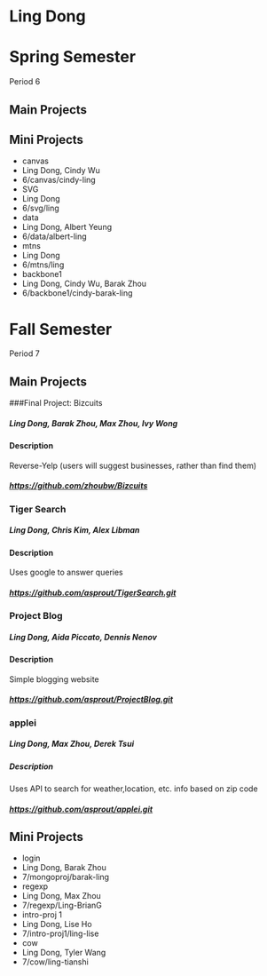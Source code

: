 Ling Dong
==========
# Spring Semester 
Period 6

## Main Projects
## Mini Projects
* canvas
 * Ling Dong, Cindy Wu
 * 6/canvas/cindy-ling
* SVG
 * Ling Dong
 * 6/svg/ling
* data
 * Ling Dong, Albert Yeung
 * 6/data/albert-ling
* mtns
 * Ling Dong
 * 6/mtns/ling
* backbone1
 * Ling Dong, Cindy Wu, Barak Zhou
 * 6/backbone1/cindy-barak-ling

# Fall Semester
Period 7

## Main Projects

###Final Project: Bizcuits
##### Ling Dong, Barak Zhou, Max Zhou, Ivy Wong
#### Description
Reverse-Yelp (users will suggest businesses, rather than find them)
##### https://github.com/zhoubw/Bizcuits

### Tiger Search
##### Ling Dong, Chris Kim, Alex Libman
#### Description
Uses google to answer queries
##### https://github.com/asprout/TigerSearch.git

### Project Blog
##### Ling Dong, Aida Piccato, Dennis Nenov
#### Description
Simple blogging website
##### https://github.com/asprout/ProjectBlog.git

### applei
##### Ling Dong, Max Zhou, Derek Tsui
##### Description
Uses API to search for weather,location, etc. info based on zip code
##### https://github.com/asprout/applei.git

## Mini Projects

 * login
  * Ling Dong, Barak Zhou
  * 7/mongoproj/barak-ling
 * regexp
  * Ling Dong, Max Zhou
  * 7/regexp/Ling-BrianG
 * intro-proj 1
  * Ling Dong, Lise Ho
  * 7/intro-proj1/ling-lise
 * cow
  * Ling Dong, Tyler Wang
  * 7/cow/ling-tianshi

